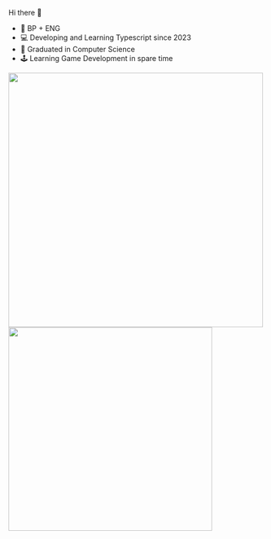 Hi there 👋

<ul>
  <li> 🎴 BP + ENG </li>
  <li> 💻 Developing and Learning Typescript since 2023 </li>
  <li> 👻 Graduated in Computer Science </li>
  <li> 🕹️ Learning Game Development in spare time </li>
</ul>

<div>
  <img align="center" width=500 src="https://github-readme-stats.vercel.app/api?username=YuriLFS&show_icons=true&theme=midnight-purple&hide_rank=true" /> 
  <img align="center" width=400 src="https://github-readme-stats.vercel.app/api/top-langs/?username=YuriLFS&theme=midnight-purple&layout=compact" />
</div>
